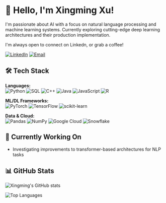 # 👋 Hello, I'm Xingming Xu!

I'm passionate about AI with a focus on natural language processing and machine learning systems. Currently exploring cutting-edge deep learning architectures and their production implementation.

I'm always open to connect on Linkedn, or grab a coffee!

[![LinkedIn](https://img.shields.io/badge/LinkedIn-0077B5?style=for-the-badge&logo=linkedin&logoColor=white)](https://www.linkedin.com/in/xingming-xu/)
[![Email](https://img.shields.io/badge/Email-D14836?style=for-the-badge&logo=gmail&logoColor=white)](mailto:xmxu@ucdavis.edu)

## 🛠️ Tech Stack

**Languages:**  
![Python](https://img.shields.io/badge/-Python-3776AB?style=flat-square&logo=python&logoColor=white)
![SQL](https://img.shields.io/badge/-SQL-4479A1?style=flat-square&logo=postgresql&logoColor=white)
![C++](https://img.shields.io/badge/-C++-00599C?style=flat-square&logo=c%2B%2B&logoColor=white)
![Java](https://img.shields.io/badge/-Java-007396?style=flat-square&logo=java&logoColor=white)
![JavaScript](https://img.shields.io/badge/-JavaScript-F7DF1E?style=flat-square&logo=javascript&logoColor=black)
![R](https://img.shields.io/badge/-R-276DC3?style=flat-square&logo=r&logoColor=white)

**ML/DL Frameworks:**  
![PyTorch](https://img.shields.io/badge/-PyTorch-EE4C2C?style=flat-square&logo=pytorch&logoColor=white)
![TensorFlow](https://img.shields.io/badge/-TensorFlow-FF6F00?style=flat-square&logo=tensorflow&logoColor=white)
![scikit-learn](https://img.shields.io/badge/-scikit--learn-F7931E?style=flat-square&logo=scikit-learn&logoColor=white)

**Data & Cloud:**  
![Pandas](https://img.shields.io/badge/-Pandas-150458?style=flat-square&logo=pandas&logoColor=white)
![NumPy](https://img.shields.io/badge/-NumPy-013243?style=flat-square&logo=numpy&logoColor=white)
![Google Cloud](https://img.shields.io/badge/-GCP-4285F4?style=flat-square&logo=google-cloud&logoColor=white)
![Snowflake](https://img.shields.io/badge/-Snowflake-29B5E8?style=flat-square&logo=snowflake&logoColor=white)

## 🔭 Currently Working On
- Investigating improvements to transformer-based architectures for NLP tasks

## 📊 GitHub Stats
![Xingming's GitHub stats](https://github-readme-stats.vercel.app/api?username=xingmingxu&show_icons=true&theme=radical&hide=contribs)

![Top Languages](https://github-readme-stats.vercel.app/api/top-langs/?username=xingmingxu&layout=compact&theme=radical&hide=html,css)
